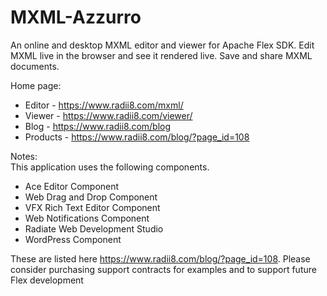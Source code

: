 # MXML-Azzurro

An online and desktop MXML editor and viewer for Apache Flex SDK. Edit MXML live in the browser and see it rendered live. Save and share MXML documents. 

Home page:
 - Editor   - https://www.radii8.com/mxml/ 
 - Viewer   - https://www.radii8.com/viewer/
 - Blog     - https://www.radii8.com/blog 
 - Products - https://www.radii8.com/blog/?page_id=108
 
Notes:  
 This application uses the following components.  
 - Ace Editor Component
 - Web Drag and Drop Component
 - VFX Rich Text Editor Component
 - Web Notifications Component
 - Radiate Web Development Studio
 - WordPress Component
 
These are listed here https://www.radii8.com/blog/?page_id=108. Please consider purchasing support contracts for examples and to support future Flex development
